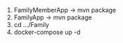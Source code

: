 1. FamilyMemberApp -> mvn package
2. FamilyApp -> mvn package
3. cd .../Family
4. docker-compose up -d
